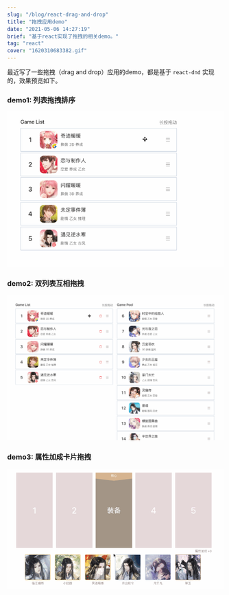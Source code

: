 ```yaml
---
slug: "/blog/react-drag-and-drop"
title: "拖拽应用demo"
date: "2021-05-06 14:27:19"
brief: "基于react实现了拖拽的相关demo。"
tag: "react"
cover: "1620310683382.gif"
---
```


最近写了一些拖拽（drag and drop）应用的demo，都是基于 `react-dnd` 实现的，效果预览如下。

### demo1: 列表拖拽排序
![列表拖拽排序.gif](/images/1620310683382.gif)

### demo2: 双列表互相拖拽
![双列表互相拖拽.gif](/images/1620310849272.gif)

### demo3: 属性加成卡片拖拽
![属性加成卡片拖拽.gif](/images/1620311047237.gif)